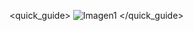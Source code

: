 <quick_guide>
![Imagen1](http://static.energysistem.com/images/manuals/42484/560d69cee7742.jpg)
</quick_guide>
